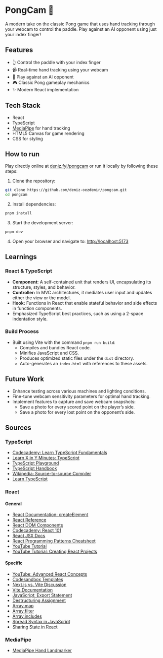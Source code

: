 # PongCam 🏓

A modern take on the classic Pong game that uses hand tracking through your webcam to control the paddle. Play against an AI opponent using just your index finger!

## Features

- 👆 Control the paddle with your index finger
- 📹 Real-time hand tracking using your webcam
- 🤖 Play against an AI opponent
- 🎮 Classic Pong gameplay mechanics
- ✨ Modern React implementation

## Tech Stack

- React
- TypeScript
- [MediaPipe](https://developers.google.com/mediapipe) for hand tracking
- HTML5 Canvas for game rendering
- CSS for styling

## How to run

Play directly online at [deniz.fyi/pongcam](http://deniz.fyi/pongcam) or run it locally by following these steps:

1. Clone the repository:

```sh
git clone https://github.com/deniz-oezdemir/pongcam.git
cd pongcam
```

2. Install dependencies:

```sh
pnpm install
```

3. Start the development server:

```sh
pnpm dev
```

4. Open your browser and navigate to: [http://localhost:5173](http://localhost:5173)

## Learnings

### React & TypeScript

- **Component:** A self-contained unit that renders UI, encapsulating its structure, styles, and behavior.
- **Controller:** In MVC architectures, it mediates user input and updates either the view or the model.
- **Hook:** Functions in React that enable stateful behavior and side effects in function components.
- Emphasized TypeScript best practices, such as using a 2-space indentation style.

### Build Process

- Built using Vite with the command `pnpm run build`:
  - Compiles and bundles React code.
  - Minifies JavaScript and CSS.
  - Produces optimized static files under the `dist` directory.
  - Auto-generates an `index.html` with references to these assets.

## Future Work

- Enhance testing across various machines and lighting conditions.
- Fine-tune webcam sensitivity parameters for optimal hand tracking.
- Implement features to capture and save webcam snapshots:
  - Save a photo for every scored point on the player’s side.
  - Save a photo for every lost point on the opponent’s side.

## Sources

### TypeScript

- [Codecademy: Learn TypeScript Fundamentals](https://www.codecademy.com/courses/learn-typescript-fundamentals)
- [Learn X in Y Minutes: TypeScript](https://learnxinyminutes.com/typescript/)
- [TypeScript Playground](https://www.typescriptlang.org/play)
- [TypeScript Handbook](https://www.typescriptlang.org/docs/handbook/intro.html)
- [Wikipedia: Source-to-source Compiler](https://en.wikipedia.org/wiki/Source-to-source_compiler)
- [Learn TypeScript](https://learntypescript.dev/)

### React

#### General

- [React Documentation: createElement](https://react.dev/reference/react/createElement)
- [React Reference](https://react.dev/reference/react)
- [React DOM Components](https://react.dev/reference/react-dom/components/common)
- [Codecademy: React 101](https://www.codecademy.com/enrolled/courses/react-101)
- [React JSX Docs](https://www.codecademy.com/resources/docs/react/jsx)
- [React Programming Patterns Cheatsheet](https://www.codecademy.com/learn/react-101/modules/react-programming-patterns/cheatsheet)
- [YouTube Tutorial](https://www.youtube.com/watch?v=Tn6-PIqc4UM)
- [YouTube Tutorial: Creating React Projects](https://www.youtube.com/watch?v=jwRAdGLUarw)

#### Specific

- [YouTube: Advanced React Concepts](https://www.youtube.com/watch?v=2OTq15A5s0Y)
- [Codesandbox Templates](https://codesandbox.io/templates/new)
- [Next.js vs. Vite Discussion](https://www.reddit.com/r/nextjs/comments/1avem93/nextjs_or_vite/)
- [Vite Documentation](https://vite.dev/)
- [JavaScript: Export Statement](https://developer.mozilla.org/en-US/docs/Web/JavaScript/Reference/Statements/export)
- [Destructuring Assignment](https://developer.mozilla.org/en-US/docs/Web/JavaScript/Reference/Operators/Destructuring_assignment)
- [Array.map](https://developer.mozilla.org/en-US/docs/Web/JavaScript/Reference/Global_Objects/Array/map)
- [Array.filter](https://developer.mozilla.org/en-US/docs/Web/JavaScript/Reference/Global_Objects/Array/filter)
- [Array.includes](https://developer.mozilla.org/en-US/docs/Web/JavaScript/Reference/Global_Objects/Array/includes)
- [Spread Syntax in JavaScript](https://developer.mozilla.org/en-US/docs/Web/JavaScript/Reference/Operators/Spread_syntax)
- [Sharing State in React](https://react.dev/learn/sharing-state-between-components#controlled-and-uncontrolled-components)

### MediaPipe

- [MediaPipe Hand Landmarker](https://ai.google.dev/edge/mediapipe/solutions/vision/hand_landmarker)
